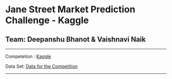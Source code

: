 # Jane Street Market Prediction Challenge - Kaggle
## Team: Deepanshu Bhanot & Vaishnavi Naik

---

Competetion : [Kaggle](https://www.kaggle.com/c/jane-street-market-prediction)  

Data Set: [Data for the Competition](https://www.kaggle.com/c/jane-street-market-prediction/data)

---
